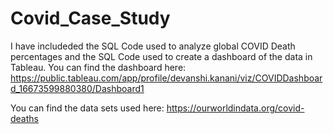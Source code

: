 # Covid_Case_Study

I have includeded the SQL Code used to analyze global COVID Death percentages and the SQL Code used to create a dashboard of the data in Tableau. You can find the dashboard here: https://public.tableau.com/app/profile/devanshi.kanani/viz/COVIDDashboard_16673599880380/Dashboard1

You can find the data sets used here: https://ourworldindata.org/covid-deaths
